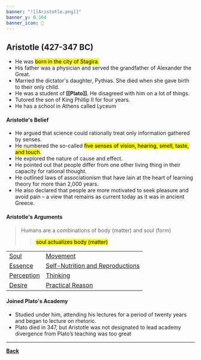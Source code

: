 ```yaml
---
banner: "![[Aristotle.png]]"
banner_y: 0.104
banner_icon: 👀
---
```

## Aristotle (427-347 BC)
- He was <mark class="hltr-blue">born in the city of Stagira.</mark>
- His father was a physician and served the grandfather of Alexander the Great.
- Married the dictator's daughter, Pythias. She died when she gave birth to their only child.
- He was a student of **[[Plato]]**. He disagreed with him on a lot of things.
- Tutored the son of King Phillip II for four years.
- He has a school in Athens called Lyceum
#### Aristotle's Belief
- He argued that science could rationally treat only information gathered by senses.
- He numbered the so-called <mark class="hltr-green">five senses of vision, hearing, smell, taste, and touch</mark>.
- He explored the nature of cause and effect.
- He pointed out that people differ from one other living thing in their capacity for rational thought.
- He outlined laws of associationism that have lain at the heart of learning theory for more than 2,000 years.
- He also declared that people are more motivated to seek pleasure and avoid pain – a view that remains as current today as it was in ancient Greece.
#### Aristotle's Arguments
> Humans are a combinations of body (matter) and soul (form) 
>> <mark class="hltr-green">soul actualizes body (matter)</mark>

|              |                                      |
| -------------- | ------------------------------------ |
| [Soul](PSYCHPrelimSOUL.md)           | [Movement](PSYCHPrelimMOVEMENT.md) |
| [Essence](PSYCHPrelimESS.md)    | [Self-Nutrition and Reproductions](PSYCHPrelimSELFNUT.md) |
| [Perception](PSYCHPrelimPERC.md) | [Thinking](PSYCHPrelimTHINK.md)                         |
| [Desire](PSYCHPrelimDES.md)     | [Practical Reason](PSYCHPrelimPRACT.md)                 |

#### Joined Plato's Academy
- Studied under him, attending his lectures for a period of twenty years and began to lecture on rhetoric.
- Plato died in 347, but Aristotle was not designated to lead academy divergence from Plato’s teaching was too great


---
**[Back](PSYCHPrelimCh1.md)**